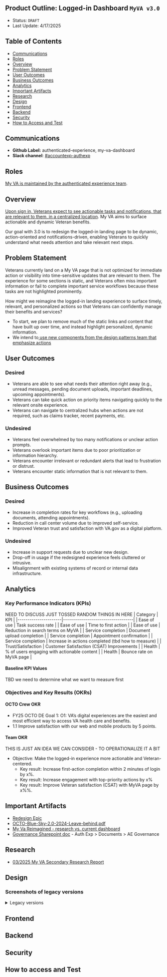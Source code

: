 ## Product Outline: Logged-in Dashboard `MyVA v3.0`

- Status: `DRAFT`
- Last Update: 4/17/2025

## Table of Contents 
- [Communications](#communications)
- [Roles](#roles)
- [Overview](#overview)
- [Problem Statement](#problem-statement)
- [User Outcomes](#user-outcomes)
- [Business Outcomes](#business-outcomes)
- [Analytics](#analytics)
- [Important Artifacts](#important-artifacts)
- [Research](#research)
- [Design](#design)
- [Frontend](#frontend)
- [Backend](#backend)
- [Security](#security)
- [How to Access and Test](#How-to-Access-and-Test)

## Communications 
- **Github Label:** authenticated-experience, my-va-dashboard
- **Slack channel**: [#accountexp-authexp](https://dsva.slack.com/channels/accountexp-authexp)
## Roles
[My VA is maintained by the authenticated experience team](https://github.com/department-of-veterans-affairs/va.gov-team/tree/master/products/identity-personalization#team).
## Overview

[Upon sign in, Veterans expect to see actionable tasks and notifications, that are relevant to them, in a centralized location](https://github.com/department-of-veterans-affairs/va.gov-team/blob/master/products/identity-personalization/my-va/2.0-redesign/discovery-and-research/user-research/findings-summary.md#participants-want-a-page-that-is-focused-on-current-information-specific-to-them-rather-than-generalized-information-for-all-veterans). My VA aims to surface actionable and dynamic Veteran benefits.
 

Our goal with 3.0 is to redesign the logged-in landing page to be dynamic, action-oriented and notifications-driven, enabling Veterans to quickly understand what needs attention and take relevant next steps.

## Problem Statement
Veterans currently land on a My VA page that is not optimized for immediate action or visibility into time-sensitive updates that are relevant to them. The experience for some sections is static, and Veterans often miss important information or fail to complete important service workflows because these tasks are not highlighted prominently.

How might we reimagine the logged-in landing experience to surface timely, relevant, and personalized actions so that Veterans can confidently manage their benefits and services?
- To start, we plan to remove much of the static links and content that have built up over time, and instead highlight personalized, dynamic information. 
- We intend to[ use new components from the design patterns team that emphasize actions](https://www.figma.com/design/UOx5GSKdZW9GVAjy7078hT/AE-Design-Patterns---Critical-Action?node-id=2-129)


## User Outcomes 

### Desired 
- Veterans are able to see what needs their attention right away (e.g., unread messages, pending document uploads, important deadlines, upcoming appointments).
- Veterans can take quick action on priority items navigating quickly to the relevant onsite experience.
- Veterans can navigate to centralized hubs when actions are not required, such as claims tracker, recent payments, etc.

### Undesired 
- Veterans feel overwhelmed by too many notifications or unclear action prompts.
- Veterans overlook important items due to poor prioritization or information hierarchy.
- Veterans encounter irrelevant or redundant alerts that lead to frustration or distrust.
- Veterans encounter static information that is not relevant to them.

## Business Outcomes 

### Desired
- Increase in completion rates for key workflows (e.g., uploading documents, attending appointments).
- Reduction in call center volume due to improved self-service.
- Improved Veteran trust and satisfaction with VA.gov as a digital platform.

### Undesired 
- Increase in support requests due to unclear new design.
- Drop-off in usage if the redesigned experience feels cluttered or intrusive.
- Misalignment with existing systems of record or internal data infrastructure.

## Analytics 

### Key Performance Indicators (KPIs)

NEED TO DISCUSS JUST TOSSED RANDOM THINGS IN HERE 
| Category             | KPI                             |
|----------------------|-----------------------------------|
| Ease of use          | Task success rate                 | 
| Ease of use          | Time to first action          |
| Ease of use          | Reduction in search terms on MyVA     |
| Service completion   | Document upload completion        | 
| Service completion   |  Appointment confirmation      |
| Service completion   |  Increase in actions completed (tbd how to measure)   |
| Trust/Satisfaction   | Customer Satisfaction (CSAT) Improvements |
| Health               | % of users engaging with actionable content | 
| Health               |  Bounce rate on MyVA page      |

#### Baseline KPI Values

TBD we need to determine what we want to measure first

### Objectives and Key Results (OKRs)

#### OCTO Crew OKR
- FY25 OCTO DE Goal 1: O1: VA’s digital experiences are the easiest and most efficient way to access VA health care and benefits.
- 1.1 Improve satisfaction with our web and mobile products by 5 points.

#### Team OKR
THIS IS JUST AN IDEA WE CAN CONSIDER -  TO OPERATIONALIZE IT A BIT
- Objective: Make the logged-in experience more actionable and Veteran-centered.
  - Key result: Increase first-action completion within 2 minutes of login by x%.
  - Key result: Increase engagement with top-priority actions by x%
  - Key result: Improve Veteran satisfaction (CSAT) with MyVA page by x%%.

## Important Artifacts
- [Redesign Epic](https://github.com/department-of-veterans-affairs/va.gov-team/issues/104965)
- [OCTO-Blue-Sky-2.0-2024-Leave-behind.pdf](https://github.com/user-attachments/files/19196922/OCTO-Blue-Sky-2.0-2024-Leave-behind.pdf)
- [My Va Reimagined - research vs. current dashboard](https://app.mural.co/t/departmentofveteransaffairs9999/m/departmentofveteransaffairs9999/1741893873095/0f0731fe9f8ee4467870e1ef0eb5e374d5b50226)
- [Governance Sharepoint doc](https://dvagov.sharepoint.com/:f:/s/AuthenticatedExperience2/Ep2R4PocTxdEtUMALnYk-W4BO5237d_jVlhszL-S66Nmog?e=CEWWxR) - Auth Exp > Documents > AE Governance

## Research
- [03/2025 My VA Secondary Research Report](https://github.com/department-of-veterans-affairs/va.gov-team/blob/master/products/identity-personalization/my-va/research/2025-03-secondaryresearch/research-findings.md)

## Design

### Screenshots of legacy versions

<details><summary>Legacy versions</summary> 

<details><summary>Version 1.0</summary> 

![My VA 1.0 all widgets](https://github.com/department-of-veterans-affairs/va.gov-team/blob/master/products/identity-personalization/my-va/2.0-redesign/screenshots/Dashboard-Updated-All%20Features.png)
 
 </details>

<details><summary>Version 2.0 -- July 2021</summary> 

![My VA 2.0 All Sections](https://github.com/department-of-veterans-affairs/va.gov-team/blob/master/products/identity-personalization/my-va/2.0-redesign/design-ia/assets/My%20VA%202.0_Desktop_%20All%20sections.jpg)

</details>
 
<details><summary>Addition of Benefit payments and debts -- April 2022</summary>  

![My VA with benefits payments and debts](https://github.com/department-of-veterans-affairs/va.gov-team/blob/master/products/identity-personalization/my-va/payment-history/documentation/images/My%20VA_April%202022.jpeg)
 
</details>

<details><summary>Addition of Onsite Notifications and Payments and debts V2 -- December 2022</summary>
 
 ![My VA w/onsite notifications and payments V2](https://github.com/department-of-veterans-affairs/va.gov-team/blob/master/products/identity-personalization/my-va/payment-history/documentation/images/19911c5a-6d17-40f2-94a4-7cefed5d7d7f.png)
 
 </details>
 
 <details><summary>Implementation of Audit UX Improvements (reduction of conditional states) -- April 2023</summary>
 
 ![My VA audit UX improvements 2023](https://github.com/department-of-veterans-affairs/va.gov-team/assets/45603961/5ef20fa8-b0cc-4099-b8e3-df9782c71961)
 
 </details>

</details>


## Frontend

## Backend

## Security 

## How to access and Test
